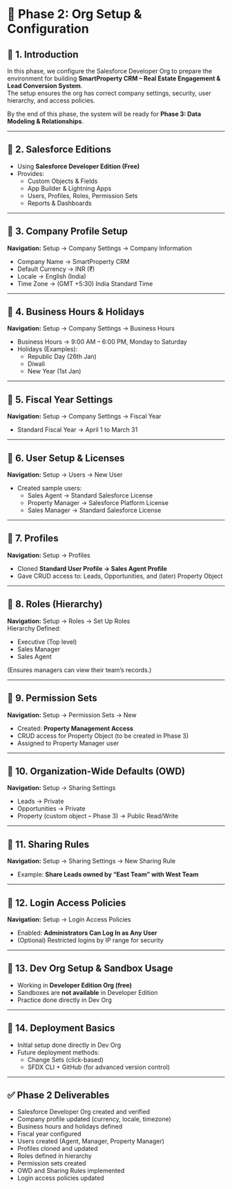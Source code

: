 
# 📘 Phase 2: Org Setup & Configuration  

## 🔹 1. Introduction  
In this phase, we configure the Salesforce Developer Org to prepare the environment for building **SmartProperty CRM – Real Estate Engagement & Lead Conversion System**.  
The setup ensures the org has correct company settings, security, user hierarchy, and access policies.  

By the end of this phase, the system will be ready for **Phase 3: Data Modeling & Relationships**.  

---

## 🔹 2. Salesforce Editions  
- Using **Salesforce Developer Edition (Free)**  
- Provides:  
  - Custom Objects & Fields  
  - App Builder & Lightning Apps  
  - Users, Profiles, Roles, Permission Sets  
  - Reports & Dashboards  

---

## 🔹 3. Company Profile Setup  
**Navigation:** Setup → Company Settings → Company Information  
- Company Name → SmartProperty CRM  
- Default Currency → INR (₹)  
- Locale → English (India)  
- Time Zone → (GMT +5:30) India Standard Time  

---

## 🔹 4. Business Hours & Holidays  
**Navigation:** Setup → Company Settings → Business Hours  
- Business Hours → 9:00 AM – 6:00 PM, Monday to Saturday  
- Holidays (Examples):  
  - Republic Day (26th Jan)  
  - Diwali  
  - New Year (1st Jan)  

---

## 🔹 5. Fiscal Year Settings  
**Navigation:** Setup → Company Settings → Fiscal Year  
- Standard Fiscal Year → April 1 to March 31  

---

## 🔹 6. User Setup & Licenses  
**Navigation:** Setup → Users → New User  
- Created sample users:  
  - Sales Agent → Standard Salesforce License  
  - Property Manager → Salesforce Platform License  
  - Sales Manager → Standard Salesforce License  

---

## 🔹 7. Profiles  
**Navigation:** Setup → Profiles  
- Cloned **Standard User Profile → Sales Agent Profile**  
- Gave CRUD access to: Leads, Opportunities, and (later) Property Object  

---

## 🔹 8. Roles (Hierarchy)  
**Navigation:** Setup → Roles → Set Up Roles  
Hierarchy Defined:  
- Executive (Top level)  
- Sales Manager  
- Sales Agent  

(Ensures managers can view their team’s records.)  

---

## 🔹 9. Permission Sets  
**Navigation:** Setup → Permission Sets → New  
- Created: **Property Management Access**  
- CRUD access for Property Object (to be created in Phase 3)  
- Assigned to Property Manager user  

---

## 🔹 10. Organization-Wide Defaults (OWD)  
**Navigation:** Setup → Sharing Settings  
- Leads → Private  
- Opportunities → Private  
- Property (custom object – Phase 3) → Public Read/Write  

---

## 🔹 11. Sharing Rules  
**Navigation:** Setup → Sharing Settings → New Sharing Rule  
- Example: **Share Leads owned by “East Team” with West Team**  

---

## 🔹 12. Login Access Policies  
**Navigation:** Setup → Login Access Policies  
- Enabled: **Administrators Can Log In as Any User**  
- (Optional) Restricted logins by IP range for security  

---

## 🔹 13. Dev Org Setup & Sandbox Usage  
- Working in **Developer Edition Org (free)**  
- Sandboxes are **not available** in Developer Edition  
- Practice done directly in Dev Org  

---

## 🔹 14. Deployment Basics  
- Initial setup done directly in Dev Org  
- Future deployment methods:  
  - Change Sets (click-based)  
  - SFDX CLI + GitHub (for advanced version control)  

---

## ✅ Phase 2 Deliverables  
- Salesforce Developer Org created and verified  
- Company profile updated (currency, locale, timezone)  
- Business hours and holidays defined  
- Fiscal year configured  
- Users created (Agent, Manager, Property Manager)  
- Profiles cloned and updated  
- Roles defined in hierarchy  
- Permission sets created  
- OWD and Sharing Rules implemented  
- Login access policies updated  
